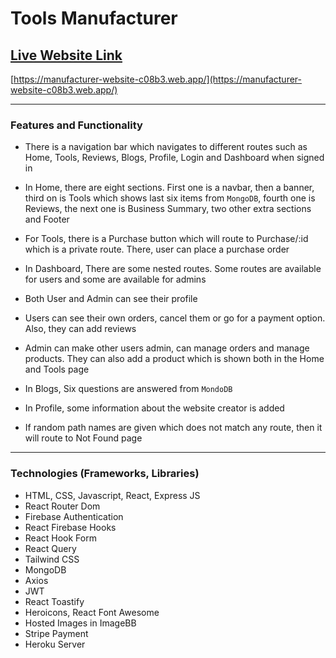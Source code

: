# Tools Manufacturer

## [Live Website Link](https://manufacturer-website-c08b3.web.app/)
[https://manufacturer-website-c08b3.web.app/](https://manufacturer-website-c08b3.web.app/)

--------------
### Features and Functionality
* There is a navigation bar which navigates to different routes such as Home, Tools, Reviews, Blogs, Profile, Login and Dashboard when signed in

* In Home, there are eight sections. First one is a navbar, then a banner, third on is Tools which shows last six items from `MongoDB`, fourth one is Reviews, the next one is Business Summary, two other extra sections and Footer

* For Tools, there is a Purchase button which will route to Purchase/:id which is a private route. There, user can place a purchase order

* In Dashboard, There are some nested routes. Some routes are available for users and some are available for admins

* Both User and Admin can see their profile

* Users can see their own orders, cancel them or go for a payment option. Also, they can add reviews

* Admin can make other users admin, can manage orders and manage products. They can also add a product which is shown both in the Home and Tools page

* In Blogs, Six questions are answered from `MondoDB`

* In Profile, some information about the website creator is added

* If random path names are given which does not match any route, then it will route to Not Found page

--------------
### Technologies (Frameworks, Libraries)
* HTML, CSS, Javascript, React, Express JS
* React Router Dom
* Firebase Authentication
* React Firebase Hooks
* React Hook Form
* React Query
* Tailwind CSS
* MongoDB
* Axios
* JWT
* React Toastify
* Heroicons, React Font Awesome
* Hosted Images in ImageBB
* Stripe Payment
* Heroku Server